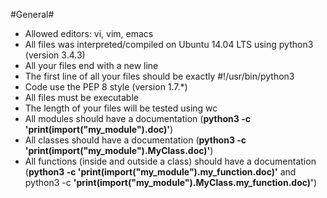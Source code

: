 #General#
* Allowed editors: vi, vim, emacs
* All files was interpreted/compiled on Ubuntu 14.04 LTS using python3 (version 3.4.3)
* All your files end with a new line
* The first line of all your files should be exactly #!/usr/bin/python3
* Code use the PEP 8 style (version 1.7.*)
* All files must be executable
* The length of your files will be tested using wc
* All modules should have a documentation (__python3 -c 'print(__import__("my_module").__doc__)'__)
* All classes should have a documentation (__python3 -c 'print(__import__("my_module").MyClass.__doc__)'__)
* All functions (inside and outside a class) should have a documentation (__python3 -c 'print(__import__("my_module").my_function.__doc__)'__ and python3 -c
  __'print(__import__("my_module").MyClass.my_function.__doc__)'__)